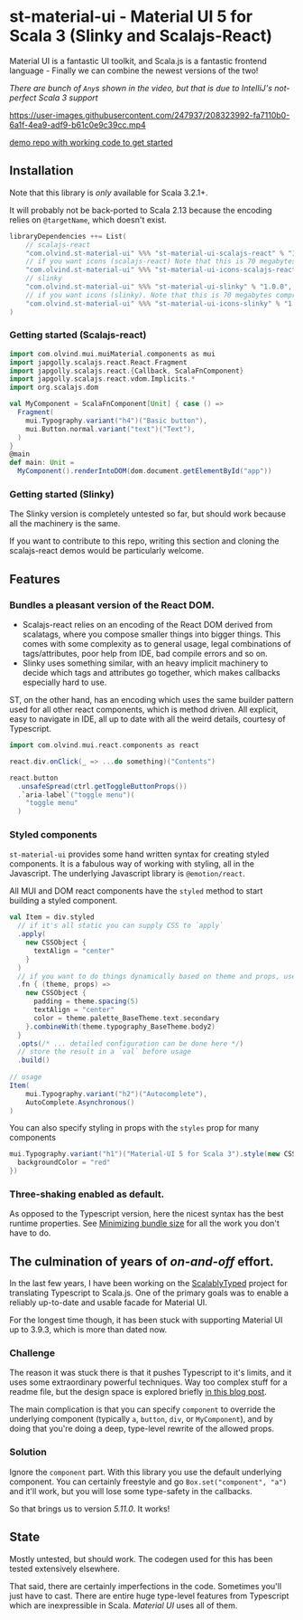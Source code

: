 # st-material-ui - Material UI 5 for Scala 3 (Slinky and Scalajs-React)


Material UI is a fantastic UI toolkit, and Scala.js is a fantastic frontend language - 
Finally we can combine the newest versions of the two!


*There are bunch of `Any`s shown in the video, but that is due to IntelliJ's not-perfect Scala 3 support*

https://user-images.githubusercontent.com/247937/208323992-fa7110b0-6a1f-4ea9-adf9-b61c0e9c39cc.mp4



[demo repo with working code to get started](https://github.com/oyvindberg/st-material-ui-demo)

## Installation

Note that this library is *only* available for Scala 3.2.1+. 

It will probably not be back-ported to Scala 2.13 because the encoding relies on `@targetName`, which doesn't exist.

```scala
libraryDependencies ++= List(
    // scalajs-react
    "com.olvind.st-material-ui" %%% "st-material-ui-scalajs-react" % "1.0.0",
    // if you want icons (scalajs-react) Note that this is 70 megabytes compressed jar file
    "com.olvind.st-material-ui" %%% "st-material-ui-icons-scalajs-react" % "1.0.0", 
    // slinky
    "com.olvind.st-material-ui" %%% "st-material-ui-slinky" % "1.0.0",
    // if you want icons (slinky). Note that this is 70 megabytes compressed jar file
    "com.olvind.st-material-ui" %%% "st-material-ui-icons-slinky" % "1.0.0", 
)
```

### Getting started (Scalajs-react)

```scala
import com.olvind.mui.muiMaterial.components as mui
import japgolly.scalajs.react.React.Fragment
import japgolly.scalajs.react.{Callback, ScalaFnComponent}
import japgolly.scalajs.react.vdom.Implicits.*
import org.scalajs.dom

val MyComponent = ScalaFnComponent[Unit] { case () =>
  Fragment(
    mui.Typography.variant("h4")("Basic button"),
    mui.Button.normal.variant("text")("Text"),
  )
}
@main
def main: Unit =
  MyComponent().renderIntoDOM(dom.document.getElementById("app"))

```

### Getting started (Slinky)
The Slinky version is completely untested so far, but should work because all the machinery is the same.

If you want to contribute to this repo, writing this section and cloning the scalajs-react demos would be particularly welcome.


## Features

### Bundles a pleasant version of the React DOM.

- Scalajs-react relies on an encoding of the React DOM derived from scalatags, where you compose smaller things into bigger things. This comes with some complexity as to general usage, legal combinations of tags/attributes, poor help from IDE, bad compile errors and so on.
- Slinky uses something similar, with an heavy implicit machinery to decide which tags and attributes go together, which makes callbacks especially hard to use.

ST, on the other hand, has an encoding which uses the same builder pattern used for all other react components, which is method driven. All explicit, easy to navigate in IDE, all up to date with all the weird details, courtesy of Typescript.

```scala
import com.olvind.mui.react.components as react

react.div.onClick(_ => ...do something)("Contents") 

react.button
  .unsafeSpread(ctrl.getToggleButtonProps())
  .`aria-label`("toggle menu")(
    "toggle menu"
  )
```

### Styled components

`st-material-ui` provides some hand written syntax for creating styled components. It is a fabulous way of working with styling, all in the Javascript. The underlying Javascript library is `@emotion/react`.

All MUI and DOM react components have the `styled` method to start building a styled component. 

```scala
val Item = div.styled
  // if it's all static you can supply CSS to `apply`
  .apply(
    new CSSObject {
      textAlign = "center"
    }
  )  
  // if you want to do things dynamically based on theme and props, use `fn`
  .fn { (theme, props) =>
    new CSSObject {
      padding = theme.spacing(5)
      textAlign = "center"
      color = theme.palette_BaseTheme.text.secondary
    }.combineWith(theme.typography_BaseTheme.body2)
  }
  .opts(/* ... detailed configuration can be done here */)
  // store the result in a `val` before usage
  .build()
  
// usage
Item(
    mui.Typography.variant("h2")("Autocomplete"),
    AutoComplete.Asynchronous()
)  
```

You can also specify styling in props with the `styles` prop for many components
```scala
mui.Typography.variant("h1")("Material-UI 5 for Scala 3").style(new CSSProperties {
  backgroundColor = "red"
})
```    

### Three-shaking enabled as default.

As opposed to the Typescript version, here the nicest syntax has the best runtime properties. See [Minimizing bundle size](https://mui.com/material-ui/guides/minimizing-bundle-size/) for all the work you don't have to do.



## The culmination of years of *on-and-off* effort.

In the last few years, I have been working on the [ScalablyTyped](https://scalablytyped.org) project for translating Typescript to Scala.js. One of the primary goals was to enable a reliably up-to-date and usable facade for Material UI.

For the longest time though, it has been stuck with supporting Material UI up to 3.9.3, which is more than dated now.

### Challenge 
The reason it was stuck there is that it pushes Typescript to it's limits, and it uses some extraordinary powerful techniques.
Way too complex stuff for a readme file, but the design space is explored briefly [in this blog post](https://blog.andrewbran.ch/polymorphic-react-components/).

The main complication is that you can specify `component` to override the underlying component (typically `a`, `button`, `div`, or `MyComponent`), and 
by doing that you're doing a deep, type-level rewrite of the allowed props.

### Solution

Ignore the `component` part. With this library you use the default underlying component.
You can certainly freestyle and go `Box.set("component", "a")` and it'll work, but you will lose some type-safety in the callbacks.

So that brings us to version *5.11.0*. It works!

## State

Mostly untested, but should work. The codegen used for this has been tested extensively elsewhere.

That said, there are certainly imperfections in the code. Sometimes you'll just have to cast. There are entire huge type-level features from Typescript which are inexpressible in Scala. *Material UI* uses all of them.




